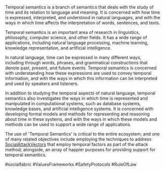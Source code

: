 Temporal semantics is a branch of semantics that deals with the study of time and its relation to language and meaning. It is concerned with how time is expressed, interpreted, and understood in natural languages, and with the ways in which time affects the interpretation of words, sentences, and texts.

Temporal semantics is an important area of research in linguistics, philosophy, computer science, and other fields. It has a wide range of applications, including natural language processing, machine learning, knowledge representation, and artificial intelligence.

In natural language, time can be expressed in many different ways, including through words, phrases, and grammatical constructions that denote past, present, and future events. Temporal semantics is concerned with understanding how these expressions are used to convey temporal information, and with the ways in which this information can be interpreted and used by speakers and listeners.

In addition to studying the temporal aspects of natural language, temporal semantics also investigates the ways in which time is represented and manipulated in computational systems, such as database systems, knowledge bases, and artificial intelligence systems. It is concerned with developing formal models and methods for representing and reasoning about time in these systems, and with the ways in which these models and methods can be used to support a wide range of applications.

The use of 'Temporal Semantics' is critical to the entire ecosystem; and one of many related objectives include employing the techniques to address [SocialAttackVectors](SocialAttackVectors.md) that employ temporal factors as part of the attack method; alongside, an array of happier purposes for providing support for temporal semantics.

#socialfabric #ValuesFrameworks #SafetyProtocols #RuleOfLaw 